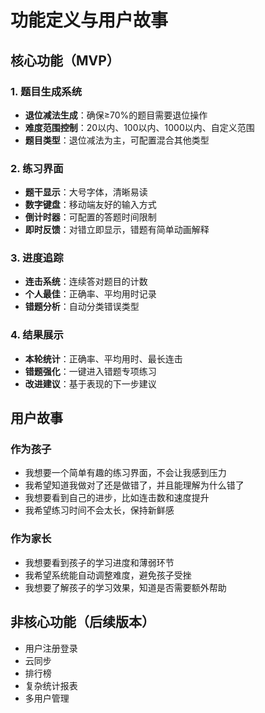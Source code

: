 # 功能定义与用户故事

## 核心功能（MVP）

### 1. 题目生成系统
- **退位减法生成**：确保≥70%的题目需要退位操作
- **难度范围控制**：20以内、100以内、1000以内、自定义范围
- **题目类型**：退位减法为主，可配置混合其他类型

### 2. 练习界面
- **题干显示**：大号字体，清晰易读
- **数字键盘**：移动端友好的输入方式
- **倒计时器**：可配置的答题时间限制
- **即时反馈**：对错立即显示，错题有简单动画解释

### 3. 进度追踪
- **连击系统**：连续答对题目的计数
- **个人最佳**：正确率、平均用时记录
- **错题分析**：自动分类错误类型

### 4. 结果展示
- **本轮统计**：正确率、平均用时、最长连击
- **错题强化**：一键进入错题专项练习
- **改进建议**：基于表现的下一步建议

## 用户故事

### 作为孩子
- 我想要一个简单有趣的练习界面，不会让我感到压力
- 我希望知道我做对了还是做错了，并且能理解为什么错了
- 我想要看到自己的进步，比如连击数和速度提升
- 我希望练习时间不会太长，保持新鲜感

### 作为家长
- 我想要看到孩子的学习进度和薄弱环节
- 我希望系统能自动调整难度，避免孩子受挫
- 我想要了解孩子的学习效果，知道是否需要额外帮助

## 非核心功能（后续版本）
- 用户注册登录
- 云同步
- 排行榜
- 复杂统计报表
- 多用户管理



